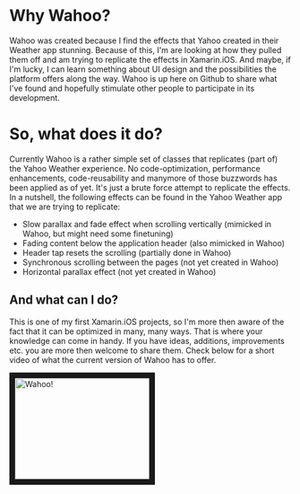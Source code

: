 Why Wahoo?
=============
Wahoo was created because I find the effects that Yahoo created in their Weather app stunning. Because of this, I'm are looking at how they pulled them off and am trying to replicate the effects in Xamarin.iOS. And maybe, if I'm lucky, I can learn something about UI design and the possibilities the platform offers along the way. Wahoo is up here on Github to share what I've found and hopefully stimulate other people to participate in its development.

So, what does it do?
=============
Currently Wahoo is a rather simple set of classes that replicates (part of) the Yahoo Weather experience. No code-optimization, performance enhancements, code-reusability and manymore of those buzzwords has been applied as of yet. It's just a brute force attempt to replicate the effects. In a nutshell, the following effects can be found in the Yahoo Weather app that we are trying to replicate:

* Slow parallax and fade effect when scrolling vertically (mimicked in Wahoo, but might need some finetuning)
* Fading content below the application header (also mimicked in Wahoo)
* Header tap resets the scrolling (partially done in Wahoo)
* Synchronous scrolling between the pages (not yet created in Wahoo)
* Horizontal parallax effect (not yet created in Wahoo)

And what can I do?
-------------
This is one of my first Xamarin.iOS projects, so I'm more then aware of the fact that it can be optimized in many, many ways. That is where your knowledge can come in handy. If you have ideas, additions, improvements etc. you are more then welcome to share them. Check below for a short video of what the current version of Wahoo has to offer.

<a href="http://www.youtube.com/watch?feature=player_embedded&v=UScFlP0rJBI
" target="_blank"><img src="http://img.youtube.com/vi/UScFlP0rJBI/0.jpg" 
alt="Wahoo!" width="240" height="180" border="10" /></a>
